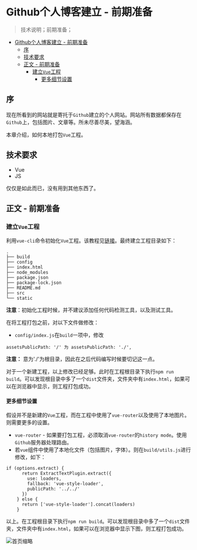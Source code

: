 # Github个人博客建立 - 前期准备
>  技术说明；前期准备；

<!-- TOC -->

- [Github个人博客建立 - 前期准备](#github个人博客建立---前期准备)
    - [序](#序)
    - [技术要求](#技术要求)
    - [正文 - 前期准备](#正文---前期准备)
        - [建立`Vue`工程](#建立vue工程)
            - [更多细节设置](#更多细节设置)

<!-- /TOC -->

## 序

现在所看到的网站就是寄托于`Github`建立的个人网站。网站所有数据都保存在`Github`上，包括图片、文章等。所未尽善尽美，望海涵。

本章介绍，如何本地打包`Vue`工程。

## 技术要求

* Vue
* JS

仅仅是如此而已，没有用到其他东西了。

## 正文 - 前期准备

### 建立`Vue`工程

利用`vue-cli`命令初始化`Vue`工程。该教程见[链接](https://cn.vuejs.org/v2/guide/installation.html)。最终建立工程目录如下：

```
.
├── build
├── config
├── index.html
├── node_modules
├── package.json
├── package-lock.json
├── README.md
├── src
└── static
```

**注意**：初始化工程时候，并不建议添加任何代码检测工具，以及测试工具。

在将工程打包之前，对以下文件做修改：

* `config/index.js`在`build`一项中，修改

```
assetsPublicPath: '/' 为 assetsPublicPath: './',
```

**注意：** 意为'./'为根目录，因此在之后代码编写时候要切记这一点。

对于一个新建工程，以上修改已经足够。此时在工程根目录下执行`npm run build`。可以发现根目录中多了一个`dist`文件夹，文件夹中有`index.html`，如果可以在浏览器中显示，则工程打包成功。

#### 更多细节设置

假设并不是新建的`Vue`工程，而在工程中使用了`vue-router`以及使用了本地图片。则需要更多的设置。

* `vue-router` - 如果要打包工程，必须取消`vue-router`的`history mode`。使用`Github`服务器处理路由。
* 若`vue`组件中使用了本地化文件（包括图片，字体）。则在`build/utils.js`进行修改，如下：

```
if (options.extract) {
      return ExtractTextPlugin.extract({
        use: loaders,
        fallback: 'vue-style-loader',
        publicPath: '../../'  
      })
    } else {
      return ['vue-style-loader'].concat(loaders)
    }
```

以上。在工程根目录下执行`npm run build`。可以发现根目录中多了一个`dist`文件夹，文件夹中有`index.html`，如果可以在浏览器中显示下图，则工程打包成功。

![首页缩略]()

